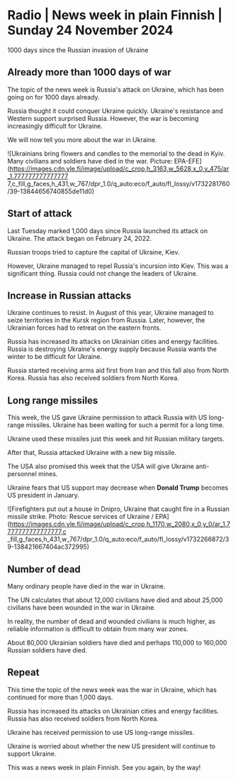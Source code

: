 # Radio \| News week in plain Finnish \| Sunday 24 November 2024

1000 days since the Russian invasion of Ukraine

## Already more than 1000 days of war

The topic of the news week is Russia's attack on Ukraine, which has been going on for 1000 days already.

Russia thought it could conquer Ukraine quickly. Ukraine's resistance and Western support surprised Russia. However, the war is becoming increasingly difficult for Ukraine.

We will now tell you more about the war in Ukraine.

![Ukrainians bring flowers and candles to the memorial to the dead in Kyiv. Many civilians and soldiers have died in the war. Picture: EPA-EFE](https://images.cdn.yle.fi/image/upload/c_crop,h_3163,w_5628,x_0,y_475/ar_1.777777777777777 7,c_fill,g_faces,h_431,w_767/dpr_1.0/q_auto:eco/f_auto/fl_lossy/v1732281760/39-13844656740855de11d0)

## Start of attack

Last Tuesday marked 1,000 days since Russia launched its attack on Ukraine. The attack began on February 24, 2022.

Russian troops tried to capture the capital of Ukraine, Kiev.

However, Ukraine managed to repel Russia's incursion into Kiev. This was a significant thing. Russia could not change the leaders of Ukraine.

## Increase in Russian attacks

Ukraine continues to resist. In August of this year, Ukraine managed to seize territories in the Kursk region from Russia. Later, however, the Ukrainian forces had to retreat on the eastern fronts.

Russia has increased its attacks on Ukrainian cities and energy facilities. Russia is destroying Ukraine's energy supply because Russia wants the winter to be difficult for Ukraine.

Russia started receiving arms aid first from Iran and this fall also from North Korea. Russia has also received soldiers from North Korea.

## Long range missiles

This week, the US gave Ukraine permission to attack Russia with US long-range missiles. Ukraine has been waiting for such a permit for a long time.

Ukraine used these missiles just this week and hit Russian military targets.

After that, Russia attacked Ukraine with a new big missile.

The USA also promised this week that the USA will give Ukraine anti-personnel mines.

Ukraine fears that US support may decrease when **Donald Trump** becomes US president in January.

![Firefighters put out a house in Dnipro, Ukraine that caught fire in a Russian missile strike. Photo: Rescue services of Ukraine / EPA](https://images.cdn.yle.fi/image/upload/c_crop,h_1170,w_2080,x_0,y_0/ar_1.7777777777777777,c _fill,g_faces,h_431,w_767/dpr_1.0/q_auto:eco/f_auto/fl_lossy/v1732266872/39-138421667404ac372995)

## Number of dead

Many ordinary people have died in the war in Ukraine.

The UN calculates that about 12,000 civilians have died and about 25,000 civilians have been wounded in the war in Ukraine.

In reality, the number of dead and wounded civilians is much higher, as reliable information is difficult to obtain from many war zones.

About 80,000 Ukrainian soldiers have died and perhaps 110,000 to 160,000 Russian soldiers have died.

## Repeat

This time the topic of the news week was the war in Ukraine, which has continued for more than 1,000 days.

Russia has increased its attacks on Ukrainian cities and energy facilities. Russia has also received soldiers from North Korea.

Ukraine has received permission to use US long-range missiles.

Ukraine is worried about whether the new US president will continue to support Ukraine.

This was a news week in plain Finnish. See you again, by the way!

